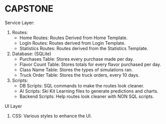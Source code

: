 # CAPSTONE
Service Layer:
1. Routes:
    - Home Routes: Routes Derived from Home Template.
    - Login Routes: Routes derived from Login Template.
    - Statistics Routes: Routes derived from the Statistics Template.
2. Database: (SQLite)
    - Purchases Table: Stores every purchase made per day.
    - Flavor Count Table: Stores totals for every flavor purchased per day.
    - Class Name Table: Stores the types of simulations ran.
    - Truck Order Table: Stores the truck orders, every 10 days.
3. Scripts:
    - DB Scripts: SQL commands to make the routes look cleaner.
    - AI Scripts: Ski Kit Learning files to generate predictions and charts.
    - Backend Scripts: Help routes look cleaner with NON SQL scripts.

UI Layer
1. CSS: Various styles to enhance the UI.

